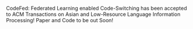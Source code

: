 CodeFed: Federated Learning enabled Code-Switching has been accepted to ACM Transactions on Asian and Low-Resource Language Information Processing! Paper and Code to be out Soon!
